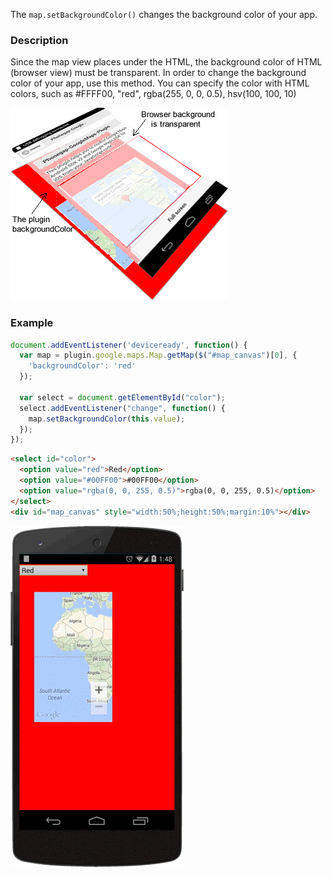 The `map.setBackgroundColor()` changes the background color of your app.

### Description
Since the map view places under the HTML, the background color of HTML (browser view) must be transparent.
In order to change the background color of your app, use this method.
You can specify the color with HTML colors, such as #FFFF00, "red", rgba(255, 0, 0, 0.5), hsv(100, 100, 10)

![](image1.png)

### Example
```js
document.addEventListener('deviceready', function() {
  var map = plugin.google.maps.Map.getMap($("#map_canvas")[0], {
    'backgroundColor': 'red'
  });

  var select = document.getElementById("color");
  select.addEventListener("change", function() {
    map.setBackgroundColor(this.value);
  });
});
```

```html
<select id="color">
  <option value="red">Red</option>
  <option value="#00FF00">#00FF00</option>
  <option value="rgba(0, 0, 255, 0.5)">rgba(0, 0, 255, 0.5)</option>
</select>
<div id="map_canvas" style="width:50%;height:50%;margin:10%"></div>
```

![](image2.gif)

